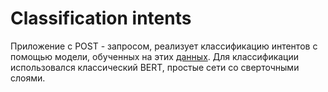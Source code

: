 # Classification intents

Приложение с POST - запросом, реализует классификацию интентов с помощью модели, обученных на этих [данных]. 
Для классификации использовался классический BERT, простые сети со сверточными слоями. 




   [данных]: <https://github.com/PolyAI-LDN/task-specific-datasets>
